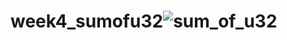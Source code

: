 # week4_sumofu32![sum_of_u32](https://user-images.githubusercontent.com/34798105/179355102-0e013579-8cfe-4358-ae0e-f9d641f4fe4f.png)
